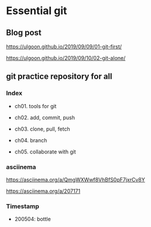 # Essential git

## Blog post

https://ulgoon.github.io/2019/09/09/01-git-first/

https://ulgoon.github.io/2019/09/10/02-git-alone/

## git practice repository for all

### Index

- ch01. tools for git

- ch02. add, commit, push

- ch03. clone, pull, fetch

- ch04. branch

- ch05. collaborate with git

### asciinema

https://asciinema.org/a/QmgWXWwf8VhBfS0pF7jxrCv8Y

https://asciinema.org/a/207171

### Timestamp
- 200504: bottle
